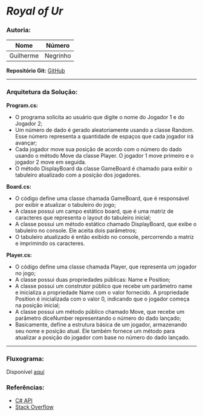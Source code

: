 # *Royal of Ur*

### **Autoria:** 

| Nome | Número |
| - | - |
| Guilherme | Negrinho |

**Repositório Git:** [GitHub](https://github.com/bread-stealer/Royal_Of_Ur_Game)

---

### **Arquitetura da Solução:**
**Program.cs:**
- O programa solicita ao usuário que digite o nome do Jogador 1 e do Jogador 2;
- Um número de dado é gerado aleatoriamente usando a classe Random. Esse número representa a quantidade de espaços que cada jogador irá avançar;
- Cada jogador move sua posição de acordo com o número do dado usando o método Move da classe Player. O jogador 1 move primeiro e o jogador 2 move em seguida.
- O método DisplayBoard da classe GameBoard é chamado para exibir o tabuleiro atualizado com a posição dos jogadores.

**Board.cs:**
- O código define uma classe chamada GameBoard, que é responsável por exibir e atualizar o tabuleiro do jogo;
- A classe possui um campo estático board, que é uma matriz de caracteres que representa o layout do tabuleiro inicial;
- A classe possui um método estático chamado DisplayBoard, que exibe o tabuleiro no console. Ele aceita dois parâmetros;
- O tabuleiro atualizado é então exibido no console, percorrendo a matriz e imprimindo os caracteres.

**Player.cs:**
- O código define uma classe chamada Player, que representa um jogador no jogo;
- A classe possui duas propriedades públicas: Name e Position;
- A classe possui um construtor público que recebe um parâmetro name e inicializa a propriedade Name com o valor fornecido. A propriedade Position é inicializada com o valor 0, indicando que o jogador começa na posição inicial;
- A classe possui um método público chamado Move, que recebe um parâmetro diceNumber representando o número do dado lançado;
- Basicamente, define a estrutura básica de um jogador, armazenando seu nome e posição atual. Ele também fornece um método para atualizar a posição do jogador com base no número do dado lançado.

---

### **Fluxograma:**
Disponível [aqui](https://drive.google.com/file/d/1UO_GjyvQmBTOtT--s0d7Wyf_AFg_wZjl/view?usp=share_link)

### **Referências:**
 - [C# API](https://learn.microsoft.com/en-us/dotnet/api/?view=netstandard-2.0)
 - [Stack Overflow](https://stackoverflow.com/)
